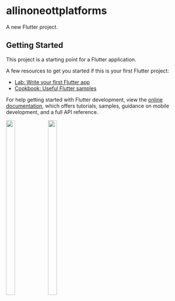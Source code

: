 # allinoneottplatforms

A new Flutter project.

## Getting Started

This project is a starting point for a Flutter application.

A few resources to get you started if this is your first Flutter project:

- [Lab: Write your first Flutter app](https://docs.flutter.dev/get-started/codelab)
- [Cookbook: Useful Flutter samples](https://docs.flutter.dev/cookbook)

For help getting started with Flutter development, view the
[online documentation](https://docs.flutter.dev/), which offers tutorials,
samples, guidance on mobile development, and a full API reference.
<p>
<img src="https://user-images.githubusercontent.com/114207841/229414529-94032ab1-2734-4495-8124-43fbf914d6f1.png" width=22% height=35%>
  <img src="https://user-images.githubusercontent.com/114207841/229414152-9055ce73-2af7-4492-8ce4-9d9326102900.jpg" width=22% height=35%>
</p>

